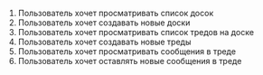 1. Пользователь хочет просматривать список досок <br>
2. Пользователь хочет создавать новые доски<br>
3. Пользователь хочет просматривать список тредов на доске<br>
4. Пользователь хочет создавать новые треды<br>
5. Пользователь хочет просматривать сообщения в треде<br>
6. Пользователь хочет оставлять новые сообщения в треде<br>
